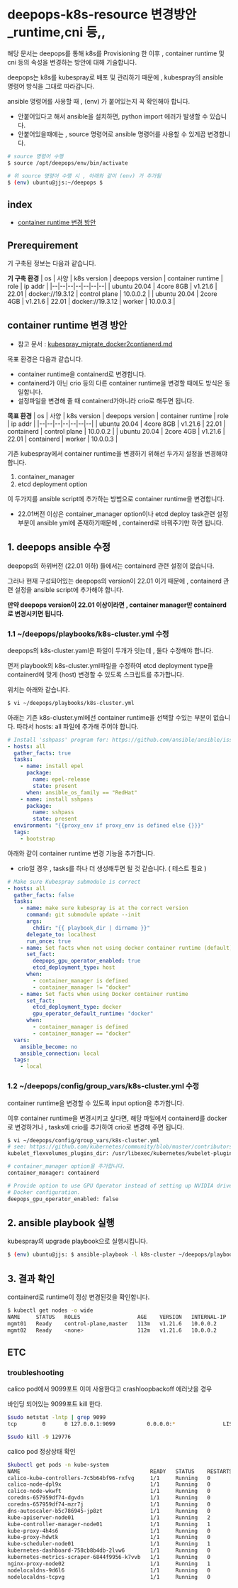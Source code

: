 # deepops-k8s-resource 변경방안_runtime,cni 등,,
해당 문서는 deepops를 통해 k8s를 Provisioning 한 이후 , container runtime 및 cni 등의 속성을 변경하는 방안에 대해 기술합니다.

deepops는 k8s를 kubespray로 배포 및 관리하기 때문에 , kubespray의 ansible 명령어 방식을 그대로 따라갑니다.

ansible 명령어를 사용할 때 , (env) 가 붙어있는지 꼭 확인해아 합니다.
- 안붙어있다고 해서 ansible을 설치하면, python import 에러가 발생할 수 있습니다.
- 안붙어있을때에는 , source 명령어로 ansible 명령어를 사용할 수 있게끔 변경합니다.

```bash 
# source 명령어 수행
$ source /opt/deepops/env/bin/activate

# 위 source 명령어 수행 시 , 아래와 같이 (env) 가 추가됨
$ (env) ubuntu@jjs:~/deepops $ 
```

## index
- [container runtime 변경 방안](#1-container-runtime-변경-방안)

## Prerequirement
기 구축된 정보는 다음과 같습니다.

**기 구축 환경**
| os | 사양 | k8s version | deepops version | container runtime | role | ip addr |
|--|--|--|--|--|--|--|
| ubuntu 20.04 | 4core 8GB | v1.21.6 | 22.01 | docker://19.3.12 | control plane | 10.0.0.2 |
| ubuntu 20.04 | 2core 4GB | v1.21.6 | 22.01 | docker://19.3.12 | worker | 10.0.0.3 |

## container runtime 변경 방안
- 참고 문서 : [kubespray_migrate_docker2contianerd.md](https://github.com/kubernetes-sigs/kubespray/blob/master/docs/upgrades/migrate_docker2containerd.md)

목표 환경은 다음과 같습니다.
- container runtime을 containerd로 변경합니다.
- containerd가 아닌 crio 등의 다른 container runtime을 변경할 때에도 방식은 동일합니다.
- 설정파일을 변경해 줄 때 containerd가아니라 crio로 해두면 됩니다.

**목표 환경**
| os | 사양 | k8s version | deepops version | container runtime | role | ip addr |
|--|--|--|--|--|--|--|
| ubuntu 20.04 | 4core 8GB | v1.21.6 | 22.01 | containerd | control plane | 10.0.0.2 |
| ubuntu 20.04 | 2core 4GB | v1.21.6 | 22.01 | containerd | worker | 10.0.0.3 |

기존 kubespray에서 container runtime을 변경하기 위해선 두가지 설정을 변경해야 합니다.
1. container_manager
2. etcd deployment option

이 두가지를 ansible script에 추가하는 방법으로 container runtime을 변경합니다.
- 22.01버전 이상은 container_manager option이나 etcd deploy task관련 설정 부분이 ansible yml에 존재하기때문에 , containerd로 바꿔주기만 하면 됩니다.

## 1. deepops ansible 수정
deepops의 하위버전 (22.01 이하) 들에서는 containerd 관련 설정이 없습니다.

그러나 현재 구성되어있는 deepops의 version이 22.01 이기 때문에 , containerd 관련 설정을 ansible script에 추가해야 합니다.

**만약 deepops version이 22.01 이상이라면 , container manager만 containerd로 변경시키면 됩니다.**

### 1.1 ~/deepops/playbooks/k8s-cluster.yml 수정
deepops의 k8s-cluster.yaml은 파일이 두개가 잇는데 , 둘다 수정해야 합니다.

먼저 playbook의 k8s-cluster.yml파일을 수정하여 etcd deployment type을 containerd에 맞게 (host) 변경할 수 있도록 스크립트를 추가합니다.

위치는 아래와 같습니다.
```bash 
$ vi ~/deepops/playbooks/k8s-cluster.yml
```

아래는 기존 k8s-cluster.yml에선 container runtime을 선택할 수있는 부분이 없습니다. 
따라서 hosts: all 파일에 추가해 주어야 합니다.
```yaml
# Install 'sshpass' program for: https://github.com/ansible/ansible/issues/56629
- hosts: all
  gather_facts: true
  tasks:
    - name: install epel
      package:
        name: epel-release
        state: present
      when: ansible_os_family == "RedHat"
    - name: install sshpass
      package:
        name: sshpass
        state: present
  environment: "{{proxy_env if proxy_env is defined else {}}}"
  tags:
    - bootstrap
```

아래와 같이 container runtime 변경 기능을 추가합니다.
- crio일 경우 , tasks를 하나 더 생성해두면 될 것 같습니다. ( 테스트 필요 )
```yaml
# Make sure Kubespray submodule is correct
- hosts: all
  gather_facts: false
  tasks:
    - name: make sure kubespray is at the correct version
      command: git submodule update --init
      args:
        chdir: "{{ playbook_dir | dirname }}"
      delegate_to: localhost
      run_once: true
    - name: Set facts when not using docker container runtime (default)
      set_fact:
        deepops_gpu_operator_enabled: true
        etcd_deployment_type: host
      when:
        - container_manager is defined
        - container_manager != "docker"
    - name: Set facts when using Docker container runtime
      set_fact:
        etcd_deployment_type: docker
        gpu_operator_default_runtime: "docker"
      when:
        - container_manager is defined
        - container_manager == "docker"
  vars:
    ansible_become: no
    ansible_connection: local
  tags:
    - local
```

### 1.2 ~/deepops/config/group_vars/k8s-cluster.yml 수정
container runtime을 변경할 수 있도록 input option을 추가합니다.

이후 container runtime을 변경시키고 싶다면, 해당 파일에서 containerd를 docker로 변경하거나 , tasks에 crio를 추가하여 crio로 변경해 주면 됩니다.

```bash 
$ vi ~/deepops/config/group_vars/k8s-cluster.yml
# see: https://github.com/kubernetes/community/blob/master/contributors/devel/sig-storage/flexvolume.md
kubelet_flexvolumes_plugins_dir: /usr/libexec/kubernetes/kubelet-plugins/volume/exec

# container_manager option을 추가합니다.
container_manager: containerd 

# Provide option to use GPU Operator instead of setting up NVIDIA driver and
# Docker configuration.
deepops_gpu_operator_enabled: false
```

## 2. ansible playbook 실행
kubespray의 upgrade playbook으로 실행시킵니다.

```bash 
$ (env) ubuntu@jjs: $ ansible-playbook -l k8s-cluster ~/deepops/playbooks/k8s-cluster.yml --limit=node1,node2
```


## 3. 결과 확인
containerd로 runtime이 정상 변경된것을 확인합니다.

```bash 
$ kubectl get nodes -o wide
NAME     STATUS   ROLES                  AGE    VERSION   INTERNAL-IP    EXTERNAL-IP   OS-IMAGE             KERNEL-VERSION      CONTAINER-RUNTIME
mgmt01   Ready    control-plane,master   113m   v1.21.6   10.0.0.2       <none>        Ubuntu 20.04.4 LTS   5.15.0-41-generic   containerd://1.4.9
mgmt02   Ready    <none>                 112m   v1.21.6   10.0.0.2       <none>        Ubuntu 20.04.4 LTS   5.15.0-41-generic   containerd://1.4.9
```

## ETC 
### troubleshooting 
calico pod에서 9099포트 이미 사용한다고 crashloopbackoff 에러낫을 경우

바인딩 되어있는 9099포트 kill 한다.

```bash 
$sudo netstat -lntp | grep 9099
tcp        0      0 127.0.0.1:9099          0.0.0.0:*               LISTEN      129776/calico-node  

$sudo kill -9 129776
```

calico pod 정상상태 확인

```bash
$kubectl get pods -n kube-system
NAME                                         READY   STATUS    RESTARTS   AGE
calico-kube-controllers-7c5b64bf96-rxfvg     1/1     Running   0          68m
calico-node-dpl9x                            1/1     Running   0          2m29s
calico-node-wkwft                            1/1     Running   0          2m29s
coredns-657959df74-dgvdn                     1/1     Running   0          68m
coredns-657959df74-mzr7j                     1/1     Running   0          68m
dns-autoscaler-b5c786945-jp8zt               1/1     Running   0          68m
kube-apiserver-node01                        1/1     Running   2          83m
kube-controller-manager-node01               1/1     Running   1          83m
kube-proxy-4h4s6                             1/1     Running   0          67m
kube-proxy-hdwtk                             1/1     Running   0          67m
kube-scheduler-node01                        1/1     Running   1          83m
kubernetes-dashboard-758cb8b4db-2lvw6        1/1     Running   0          68m
kubernetes-metrics-scraper-6844f9956-k7vvb   1/1     Running   0          68m
nginx-proxy-node02                           1/1     Running   1          83m
nodelocaldns-9d6l6                           1/1     Running   0          83m
nodelocaldns-tcpvg                           1/1     Running   0          83m
```